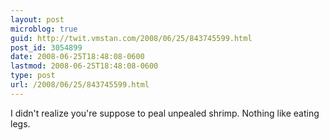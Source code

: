 ```yaml
---
layout: post
microblog: true
guid: http://twit.vmstan.com/2008/06/25/843745599.html
post_id: 3054899
date: 2008-06-25T18:48:08-0600
lastmod: 2008-06-25T18:48:08-0600
type: post
url: /2008/06/25/843745599.html
---
```

I didn't realize you're suppose to peal unpealed shrimp. Nothing like eating legs.

